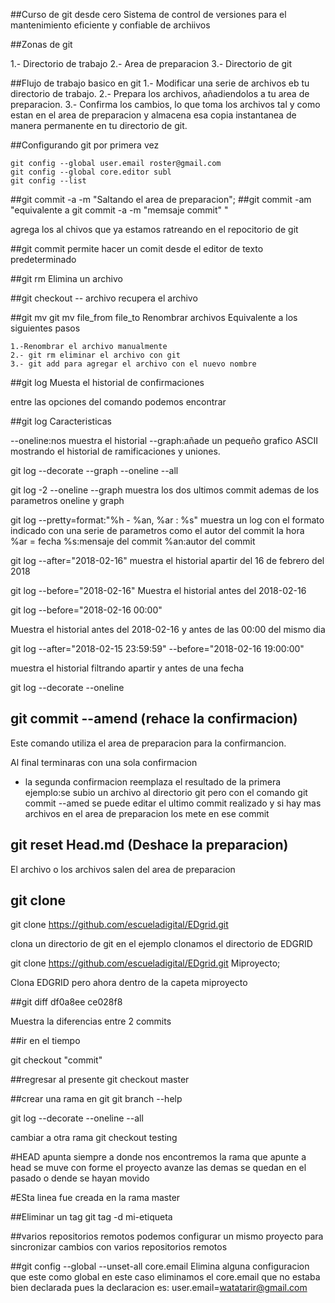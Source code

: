 ##Curso de git desde cero
Sistema de control de versiones para el mantenimiento eficiente y confiable de archiivos 

##Zonas de git

1.- Directorio de trabajo
2.- Area de preparacion 
3.- Directorio de git

##Flujo de trabajo basico en git 
1.- Modificar una serie de archivos eb tu directorio de trabajo.
2.- Prepara los archivos, añadiendolos a tu area de preparacion.
3.- Confirma los cambios, lo que toma los archivos tal y como estan en el area de preparacion y almacena esa copia instantanea de manera permanente en tu directorio de git.

##Configurando git por primera vez 
```git config --global user.name "John Doe"
git config --global user.email roster@gmail.com
git config --global core.editor subl
git config --list
```


##git commit -a  -m  "Saltando el area de preparacion";
##git commit -am "equivalente a git commit -a -m "memsaje commit" "

   agrega los al chivos que ya estamos ratreando en el repocitorio de git 


##git commit 
   permite hacer un comit desde el editor de texto predeterminado

##git rm
Elimina  un archivo

##git checkout -- archivo
recupera el archivo 

##git mv 
git mv file_from file_to
Renombrar archivos
Equivalente a los siguientes pasos
```
1.-Renombrar el archivo manualmente
2.- git rm eliminar el archivo con git
3.- git add para agregar el archivo con el nuevo nombre
```
##git log 
Muesta el historial de confirmaciones

entre las opciones del comando podemos encontrar 

##git log Caracteristicas

--oneline:nos muestra el historial 
--graph:añade un pequeño grafico  ASCII mostrando el historial de ramificaciones y uniones.

git log --decorate --graph --oneline --all


git log -2 --oneline --graph
muestra los dos ultimos commit ademas de los parametros oneline y graph

git log --pretty=format:"%h - %an, %ar : %s"
muestra un log con el formato indicado con una serie de parametros como el autor del commit la hora  
%ar = fecha
%s:mensaje del commit
%an:autor del commit

git log --after="2018-02-16"
muestra el historial apartir del 16 de febrero del 2018

git log --before="2018-02-16"
Muestra el historial antes del 2018-02-16

git log --before="2018-02-16 00:00"

Muestra el historial antes del 2018-02-16 y antes de las 00:00 del mismo dia 

git log --after="2018-02-15 23:59:59" --before="2018-02-16 19:00:00"

muestra el historial filtrando apartir y antes de una fecha

git log --decorate --oneline 

## git commit --amend (rehace la confirmacion)

Este comando utiliza el area de preparacion para la confirmancion.

Al final terminaras con una sola confirmacion 

- la segunda confirmacion  reemplaza el resultado de la primera
ejemplo:se subio un archivo al directorio git pero con el comando git commit --amed se puede editar el ultimo commit realizado y si hay mas archivos en el area de preparacion los mete en ese commit 

## git reset Head.md (Deshace la preparacion)

El archivo o los archivos salen del area de preparacion

## git clone
git clone https://github.com/escueladigital/EDgrid.git

clona un directorio de git en el ejemplo clonamos el directorio de EDGRID

git clone https://github.com/escueladigital/EDgrid.git Miproyecto;

Clona EDGRID pero ahora dentro de la capeta miproyecto


##git diff df0a8ee ce028f8

Muestra la diferencias entre 2 commits

##ir en el tiempo 

git checkout "commit"

##regresar al presente
git checkout master

##crear una rama en git 
git branch --help

git log --decorate --oneline --all  

cambiar a otra rama 
git checkout testing

#HEAD apunta siempre a donde nos encontremos  la rama que apunte a head se muve con forme el proyecto avanze las demas se quedan en el pasado o dende se hayan movido




#ESta linea fue creada en la rama master

##Eliminar un tag
git tag -d mi-etiqueta



##varios repositorios remotos
podemos configurar un mismo proyecto para sincronizar cambios con varios repositorios remotos

##git config --global --unset-all core.email
Elimina alguna configuracion que este como global en este caso eliminamos el core.email que no estaba bien declarada pues la declaracion es: 
user.email=watatarir@gmail.com











